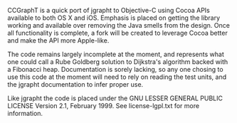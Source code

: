 CCGraphT is a quick port of jgrapht to Objective-C using Cocoa APIs
available to both OS X and iOS.   Emphasis is placed on getting the
library working and available over removing the Java smells from the
design.  Once all functionality is complete, a fork will be created
to leverage Cocoa better and make the API more Apple-like.

The code remains largely incomplete at the moment, and represents
what one could call a Rube Goldberg solution to Dijkstra's algorithm
backed with a Fibonacci heap.  Documentation is sorely lacking, so 
any one chosing to use this code at the moment will need to rely on
reading the test units, and the jgrapht documentation to infer proper use.

Like jgrapht the code is placed under the GNU LESSER GENERAL PUBLIC LICENSE
Version 2.1, February 1999.  See license-lgpl.txt for more information.

